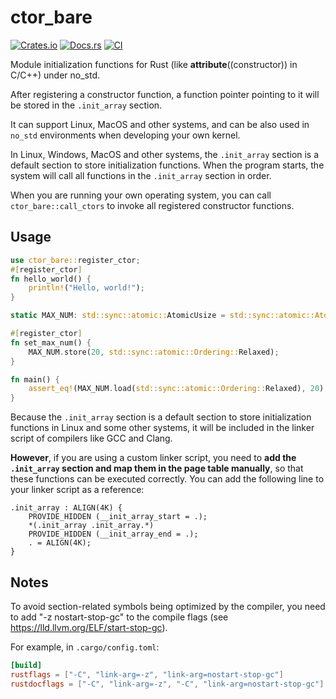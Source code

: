 # ctor_bare

[![Crates.io](https://img.shields.io/crates/v/ctor_bare)](https://crates.io/crates/ctor_bare)
[![Docs.rs](https://docs.rs/ctor_bare/badge.svg)](https://docs.rs/ctor_bare)
[![CI](https://github.com/arceos-org/ctor_bare/actions/workflows/ci.yml/badge.svg?branch=main)](https://github.com/arceos-org/ctor_bare/actions/workflows/ci.yml)


Module initialization functions for Rust (like __attribute__((constructor)) in C/C++) under no_std.


After registering a constructor function, a function pointer pointing to it will be stored in the `.init_array` section.


It can support Linux, MacOS and other systems, and can be also used in `no_std` environments when developing your own kernel.


In Linux, Windows, MacOS and other systems, the `.init_array` section is a default section to store initialization functions. When the program starts, the system will call all functions in the `.init_array` section in order.


When you are running your own operating system, you can call `ctor_bare::call_ctors` to invoke all registered constructor functions.

## Usage

```rust
use ctor_bare::register_ctor;
#[register_ctor]
fn hello_world() {
    println!("Hello, world!");
}

static MAX_NUM: std::sync::atomic::AtomicUsize = std::sync::atomic::AtomicUsize::new(0);

#[register_ctor]
fn set_max_num() {
    MAX_NUM.store(20, std::sync::atomic::Ordering::Relaxed);
}

fn main() {
    assert_eq!(MAX_NUM.load(std::sync::atomic::Ordering::Relaxed), 20);
}
```

Because the `.init_array` section is a default section to store initialization functions in Linux and some other systems, it will be included in the linker script of compilers like GCC and Clang.


**However**, if you are using a custom linker script, you need to **add the `.init_array` section and map them in the page table manually**, so that these functions can be executed correctly. You can add the following line to your linker script as a reference:

```test, ignore
.init_array : ALIGN(4K) {
    PROVIDE_HIDDEN (__init_array_start = .);
    *(.init_array .init_array.*)
    PROVIDE_HIDDEN (__init_array_end = .);
    . = ALIGN(4K);
}
```

## Notes 
To avoid section-related symbols being optimized by the compiler, you need to add "-z nostart-stop-gc" to the compile flags (see <https://lld.llvm.org/ELF/start-stop-gc>).


For example, in `.cargo/config.toml`:
```toml
[build]
rustflags = ["-C", "link-arg=-z", "link-arg=nostart-stop-gc"]
rustdocflags = ["-C", "link-arg=-z", "-C", "link-arg=nostart-stop-gc"]
```